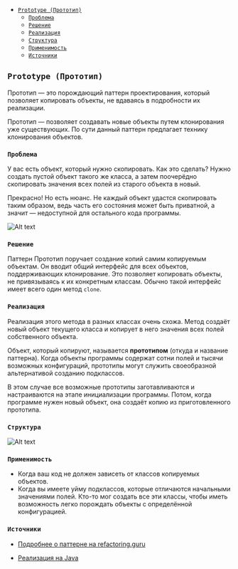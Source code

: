 <!-- TOC -->
  * [`Prototype (Прототип)`](#prototype-прототип)
    * [`Проблема`](#проблема)
    * [`Решение`](#решение)
    * [`Реализация`](#реализация)
    * [`Структура`](#структура)
    * [`Применимость`](#применимость)
    * [`Источники`](#источники)
<!-- TOC -->

## `Prototype (Прототип)`

Прототип — это порождающий паттерн проектирования, который позволяет копировать объекты, не вдаваясь в подробности их реализации.

Прототип — позволяет создавать новые объекты путем клонирования уже существующих. По сути данный паттерн предлагает технику клонирования объектов.

### `Проблема`

У вас есть объект, который нужно скопировать. Как это сделать? Нужно создать пустой объект такого же класса, 
а затем поочерёдно скопировать значения всех полей из старого объекта в новый.

Прекрасно! Но есть нюанс. Не каждый объект удастся скопировать таким образом, ведь часть его состояния может быть приватной, 
а значит — недоступной для остального кода программы.

![Alt text](https://refactoring.guru/images/patterns/content/prototype/prototype-comic-1-ru-2x.png)

### `Решение`

Паттерн Прототип поручает создание копий самим копируемым объектам. Он вводит общий интерфейс для всех объектов, поддерживающих клонирование. 
Это позволяет копировать объекты, не привязываясь к их конкретным классам. Обычно такой интерфейс имеет всего один метод `clone`.

### `Реализация`

Реализация этого метода в разных классах очень схожа. Метод создаёт новый объект текущего класса и копирует в него значения всех полей собственного объекта.

Объект, который копируют, называется **прототипом** (откуда и название паттерна). 
Когда объекты программы содержат сотни полей и тысячи возможных конфигураций, прототипы могут служить своеобразной альтернативой созданию подклассов.

В этом случае все возможные прототипы заготавливаются и настраиваются на этапе инициализации программы. 
Потом, когда программе нужен новый объект, она создаёт копию из приготовленного прототипа.

### `Структура`

![Alt text](https://refactoring.guru/images/patterns/diagrams/prototype/example-2x.png)

### `Применимость`

- Когда ваш код не должен зависеть от классов копируемых объектов.
- Когда вы имеете уйму подклассов, которые отличаются начальными значениями полей. Кто-то мог создать все эти классы, 
чтобы иметь возможность легко порождать объекты с определённой конфигурацией. 

### `Источники`

- [Подробнее о паттерне на refactoring.guru](https://refactoring.guru/ru/design-patterns/prototype)

- [Реализация на Java](https://refactoring.guru/ru/design-patterns/prototype/java/example)